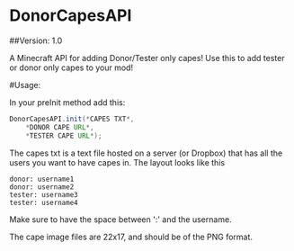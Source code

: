 DonorCapesAPI
=============

##Version: 1.0

A Minecraft API for adding Donor/Tester only capes!
Use this to add tester or donor only capes to your mod!


#Usage:

In your preInit method add this:
```java
DonorCapesAPI.init(*CAPES TXT*, 
	*DONOR CAPE URL*,
	*TESTER CAPE URL*);
```

The capes txt is a text file hosted on a server (or Dropbox) that has all the users you want to have capes in. The layout looks like this
```
donor: username1
donor: username2
tester: username3
tester: username4
```
Make sure to have the space between ':' and the username.

The cape image files are 22x17, and should be of the PNG format.
